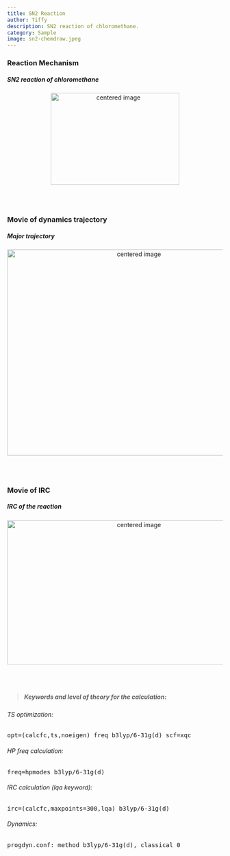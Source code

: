 ```yaml
---
title: SN2 Reaction
author: Tiffy
description: SN2 reaction of chloromethane.
category: Sample
image: sn2-chemdraw.jpeg
---
```



<section id="about" class="text-left py-3">
  <div class="row">
    <div class="container">
        <div class="col-sm">
            <div class="card">
              <div class="card-body">
                <h3 class="text-center">Reaction Mechanism</h3>
                <h5 class="text-muted text-center">SN2 reaction of chloromethane</h5>
                <!-- <p class="text-left">&nbsp;&nbsp;&nbsp;&nbsp; E2 elimination.</p>  -->
                <p style="text-align:center;">
                <img src="{{site.baseurl}}/assets/images/normal/sn2-mechanism.jpg" alt="centered image" style="width:300px;height:214px;">
                </p>
              </div>
            </div>
        </div> 
    </div>
  </div>
<br>
<br>
  <div class="container">
    <div class="row">
      <div class="col">
        <div class="card">
          <div class="card-body">
            <h3 class="text-center">Movie of dynamics trajectory</h3>
            <h5 class="text-muted text-center">Major trajectory</h5>
                <p style="text-align:center;">
                <img src="{{site.baseurl}}/assets/images/normal/sn2_traj1.gif" alt="centered image" style="width:600px;height:480px;">
                </p>
          </div>
        </div>
      </div>
    </div>
  </div>
<br>
<br>
  <div class="container">
    <div class="row">
      <div class="col">
        <div class="card">
          <div class="card-body">
            <h3 class="text-center">Movie of IRC</h3>
            <h5 class="text-muted text-center">IRC of the reaction</h5>
                <p style="text-align:center;">
                <img src="{{site.baseurl}}/assets/images/normal/sn2_IRC_loop.gif" alt="centered image" style="width:600px;height:336px;">
                </p>
          </div>
        </div>
      </div> 
    </div>
  </div>
</section>

<br>
<br>

> ##### Keywords and level of theory for the calculation:<br>
###### TS optimization:
<samp>opt=(calcfc,ts,noeigen) freq b3lyp/6-31g(d) scf=xqc</samp> <br>
###### HP freq calculation:
<samp> freq=hpmodes b3lyp/6-31g(d)</samp> <br>
###### IRC calculation (lqa keyword):
<samp>irc=(calcfc,maxpoints=300,lqa) b3lyp/6-31g(d)</samp> <br>
###### Dynamics:
<samp>progdyn.conf: method b3lyp/6-31g(d), classical 0</samp>

<br>
